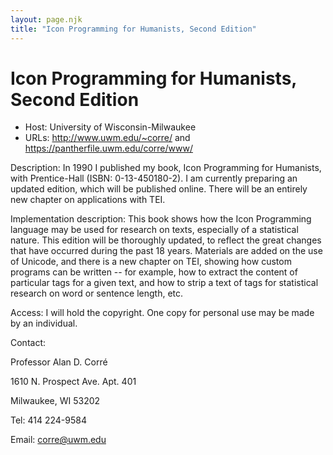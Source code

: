 ```yaml
---
layout: page.njk
title: "Icon Programming for Humanists, Second Edition"
---
```

# Icon Programming for Humanists, Second Edition











* Host: University of Wisconsin-Milwaukee
* URLs: <http://www.uwm.edu/~corre/> and <https://pantherfile.uwm.edu/corre/www/>



Description:
 In 1990 I published my book, Icon Programming for Humanists, with Prentice-Hall (ISBN:
 0-13-450180-2).
 I am currently preparing an updated edition, which will be published online. There
 will be an entirely new chapter on applications with TEI.



Implementation description:
 This book shows how the Icon Programming language may be used for research on texts,
 especially of a statistical nature. This edition will be thoroughly updated, to reflect
 the great changes that have occurred during the past 18 years. Materials are added
 on the use of Unicode, and there is a new chapter on TEI, showing how custom programs
 can be written -- for example, how to extract the content of particular tags for a
 given text, and how to strip a text of tags for statistical research on word or sentence
 length, etc.



Access:
 I will hold the copyright. One copy for personal use may be made by an individual.



Contact: 



Professor Alan D. Corré


1610 N. Prospect Ave. Apt. 401


Milwaukee, WI 53202


Tel: 414 224-9584


Email: [corre@uwm.edu](mailto:corre@uwm.edu)





